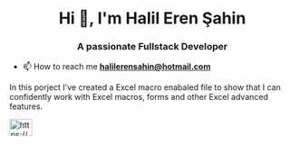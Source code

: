 <h1 align="center">Hi 👋, I'm Halil Eren Şahin</h1>
<h3 align="center">A passionate Fullstack Developer</h3>

- 📫 How to reach me **halilerensahin@hotmail.com**

<p>In this porject I've created a Excel macro enabaled file to show that I can confidently work with Excel macros, forms and other Excel advanced features. </p>
<p align="left">
<a href="https://linkedin.com/in/https://www.linkedin.com/in/halil-eren-%c5%9fahin-9011b3254/" target="blank"><img align="center" src="https://raw.githubusercontent.com/rahuldkjain/github-profile-readme-generator/master/src/images/icons/Social/linked-in-alt.svg" alt="https://www.linkedin.com/in/halil-eren-%c5%9fahin-9011b3254/" height="30" width="40" /></a>
</p>

